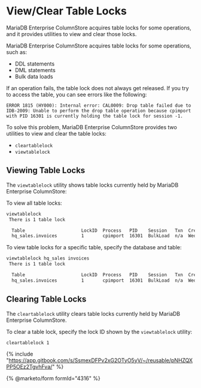 # View/Clear Table Locks

MariaDB Enterprise ColumnStore acquires table locks for some operations, and it provides utilities to view and clear those locks.

MariaDB Enterprise ColumnStore acquires table locks for some operations, such as:

* DDL statements
* DML statements
* Bulk data loads

If an operation fails, the table lock does not always get released. If you try to access the table, you can see errors like the following:

```
ERROR 1815 (HY000): Internal error: CAL0009: Drop table failed due to IDB-2009: Unable to perform the drop table operation because cpimport with PID 16301 is currently holding the table lock for session -1.
```

To solve this problem, MariaDB Enterprise ColumnStore provides two utilities to view and clear the table locks:

* `cleartablelock`
* `viewtablelock`

## Viewing Table Locks

The `viewtablelock` utility shows table locks currently held by MariaDB Enterprise ColumnStore:

To view all table locks:

```bash
viewtablelock
 There is 1 table lock

  Table                     LockID  Process   PID    Session   Txn  CreationTime               State    DBRoots
  hq_sales.invoices         1       cpimport  16301  BulkLoad  n/a  Wed April 7 14:20:42 2021  LOADING  1
```

To view table locks for a specific table, specify the database and table:

```bash
viewtablelock hq_sales invoices
 There is 1 table lock

  Table                     LockID  Process   PID    Session   Txn  CreationTime               State    DBRoots
  hq_sales.invoices         1       cpimport  16301  BulkLoad  n/a  Wed April 7 14:20:42 2021  LOADING  1
```

## Clearing Table Locks

The `cleartablelock` utility clears table locks currently held by MariaDB Enterprise ColumnStore.

To clear a table lock, specify the lock ID shown by the `viewtablelock` utility:

```
cleartablelock 1
```

{% include "https://app.gitbook.com/s/SsmexDFPv2xG2OTyO5yV/~/reusable/pNHZQXPP5OEz2TgvhFva/" %}

{% @marketo/form formId="4316" %}
